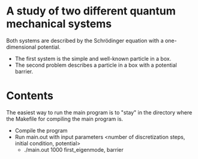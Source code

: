 # A study of two different quantum mechanical systems

Both systems are described by the Schrödinger equation with a one-dimensional potential. 
  - The first system is the simple and well-known particle in a box. 
  - The second problem describes a particle in a box with a potential barrier.

# Contents
The easiest way to run the main program is to "stay" in the directory where the Makefile for compiling the main program is.
 -  Compile the program
 -  Run main.out with input parameters <number of discretization steps, initial condition, potential>
    - ./main.out 1000 first_eigenmode, barrier

